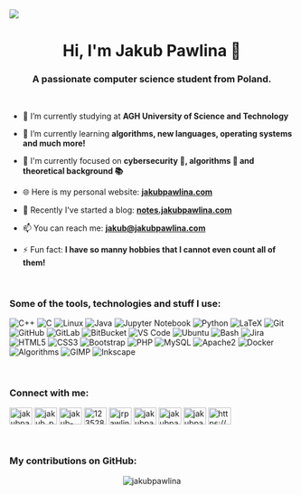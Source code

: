 ![](https://visitcount.itsvg.in/api?id=jakubpawlina&label=Profile%20Views&color=12&icon=5&pretty=true)
---

<h1 align="center">Hi, I'm Jakub Pawlina 👋</h1>
<h3 align="center">A passionate computer science student from Poland.</h3>

<br />

- 🔭 I’m currently studying at **AGH University of Science and Technology**

- 🌱 I’m currently learning **algorithms, new languages, operating systems and much more!**

- 🎯 I'm currently focused on **cybersecurity 🔐, algorithms 🧠 and theoretical background 📚**

- 🌐 Here is my personal website: **[jakubpawlina.com](https://jakubpawlina.com)**

- 📝 Recently I've started a blog: **[notes.jakubpawlina.com](https://notes.jakubpawlina.com)**

- 📫 You can reach me: **jakub@jakubpawlina.com**

- ⚡ Fun fact: **I have so manny hobbies that I cannot even count all of them!**

<br />

<h3 align="left">Some of the tools, technologies and stuff I use:</h3>

![C++](https://img.shields.io/badge/-C%2B%2B-black?style=flat-square&logo=C%2B%2B&logoColor=white)
![C](https://img.shields.io/badge/-C-black?style=flat-square&logo=C&logoColor=white)
![Linux](https://img.shields.io/badge/-Linux-black?style=flat-square&logo=linux&logoColor=white)
![Java](https://img.shields.io/badge/-Java-black?style=flat-square&logo=openjdk&logoColor=white)
![Jupyter Notebook](https://img.shields.io/badge/-Jupyter_Notebook-black?style=flat-square&logo=jupyter&logoColor=white)
![Python](https://img.shields.io/badge/-Python-black?style=flat-square&logo=python&logoColor=white)
![LaTeX](https://img.shields.io/badge/-LaTeX-black?style=flat-square&logo=latex&logoColor=white)
![Git](https://img.shields.io/badge/-Git-black?style=flat-square&logo=git&logoColor=white)
![GitHub](https://img.shields.io/badge/-GitHub-black?style=flat-square&logo=github&logoColor=white)
![GitLab](https://img.shields.io/badge/-GitLab-black?style=flat-square&logo=gitlab&logoColor=white)
![BitBucket](https://img.shields.io/badge/-BitBucket-black?style=flat-square&logo=bitbucket&logoColor=white)
![VS Code](https://img.shields.io/badge/-VS%20Code-black?style=flat-square&logo=visual-studio-code&logoColor=white)
![Ubuntu](https://img.shields.io/badge/-Ubuntu-black?style=flat-square&logo=ubuntu&logoColor=white)
![Bash](https://img.shields.io/badge/-Bash-black?style=flat-square&logo=gnu-bash&logoColor=white)
![Jira](https://img.shields.io/badge/-Jira-black?style=flat-square&logo=jira&logoColor=white)
![HTML5](https://img.shields.io/badge/-HTML5-black?style=flat-square&logo=html5&logoColor=white)
![CSS3](https://img.shields.io/badge/-CSS3-black?style=flat-square&logo=css3&logoColor=white)
![Bootstrap](https://img.shields.io/badge/-Bootstrap-black?style=flat-square&logo=bootstrap&logoColor=white)
![PHP](https://img.shields.io/badge/-PHP-black?style=flat-square&logo=php&logoColor=white)
![MySQL](https://img.shields.io/badge/-MySQL-black?style=flat-square&logo=mysql&logoColor=white)
![Apache2](https://img.shields.io/badge/-Apache2-black?style=flat-square&logo=apache&logoColor=white)
![Docker](https://img.shields.io/badge/-Docker-black?style=flat-square&logo=docker&logoColor=white)
![Algorithms](https://img.shields.io/badge/-Algorithms-black?style=flat-square&logo=codeforces&logoColor=white)
![GIMP](https://img.shields.io/badge/-GIMP-black?style=flat-square&logo=gimp&logoColor=white)
![Inkscape](https://img.shields.io/badge/-Inkscape-black?style=flat-square&logo=inkscape&logoColor=white)


<br />

<h3 align="left">Connect with me:</h3>
<p align="left">
<a href="https://dev.to/jakubpawlina" target="blank"><img align="center" src="https://raw.githubusercontent.com/rahuldkjain/github-profile-readme-generator/master/src/images/icons/Social/devto.svg" alt="jakubpawlina" height="30" width="40" /></a>
<a href="https://twitter.com/jakub_pawlina" target="blank"><img align="center" src="https://raw.githubusercontent.com/rahuldkjain/github-profile-readme-generator/master/src/images/icons/Social/twitter.svg" alt="jakub_pawlina" height="30" width="40" /></a>
<a href="https://linkedin.com/in/jakub-pawlina" target="blank"><img align="center" src="https://raw.githubusercontent.com/rahuldkjain/github-profile-readme-generator/master/src/images/icons/Social/linked-in-alt.svg" alt="jakub-pawlina" height="30" width="40" /></a>
<a href="https://stackoverflow.com/users/12352814" target="blank"><img align="center" src="https://raw.githubusercontent.com/rahuldkjain/github-profile-readme-generator/master/src/images/icons/Social/stack-overflow.svg" alt="12352814" height="30" width="40" /></a>
<a href="https://instagram.com/jrpawlina" target="blank"><img align="center" src="https://raw.githubusercontent.com/rahuldkjain/github-profile-readme-generator/master/src/images/icons/Social/instagram.svg" alt="jrpawlina" height="30" width="40" /></a>
<a href="https://www.behance.net/jakubpawlina" target="blank"><img align="center" src="https://raw.githubusercontent.com/rahuldkjain/github-profile-readme-generator/master/src/images/icons/Social/behance.svg" alt="jakubpawlina" height="30" width="40" /></a>
<!-- <a href="https://www.youtube.com/channel/UCbkTSbIlriwlMko4aDMYo_g" target="blank"><img align="center" src="https://raw.githubusercontent.com/rahuldkjain/github-profile-readme-generator/master/src/images/icons/Social/youtube.svg" alt="jakubpawlina" height="30" width="40" /></a> -->
<a href="https://www.hackerrank.com/jakubpawlina" target="blank"><img align="center" src="https://raw.githubusercontent.com/rahuldkjain/github-profile-readme-generator/master/src/images/icons/Social/hackerrank.svg" alt="jakubpawlina" height="30" width="40" /></a>
<a href="https://codeforces.com/profile/jakubpawlina" target="blank"><img align="center" src="https://raw.githubusercontent.com/rahuldkjain/github-profile-readme-generator/master/src/images/icons/Social/codeforces.svg" alt="jakubpawlina" height="30" width="40" /></a>
<a href="https://notes.jakubpawlina.com/feed.xml" target="blank"><img align="center" src="https://raw.githubusercontent.com/rahuldkjain/github-profile-readme-generator/master/src/images/icons/Social/rss.svg" alt="https://notes.jakubpawlina.com/feed.xml" height="30" width="40" /></a>
</p>


<br />
<h3 align="left">My contributions on GitHub:</h3>

<p align="center"><img align="center" src="https://streak-stats.demolab.com?user=jakubpawlina&theme=rising-sun&hide_border=true&border_radius=0" alt="jakubpawlina" /></p>
